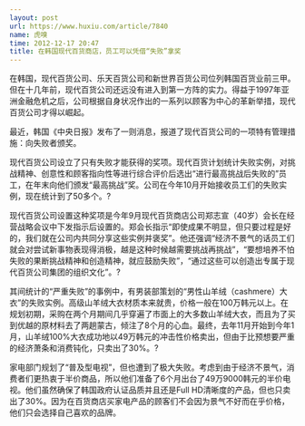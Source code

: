 ```yaml
---
layout: post
url: https://www.huxiu.com/article/7840
name: 虎嗅
time: 2012-12-17 20:47
title: 在韩国现代百货商店，员工可以凭借“失败”拿奖
---
```

在韩国，现代百货公司、乐天百货公司和新世界百货公司位列韩国百货业前三甲。但在十几年前，现代百货公司还远没有进入到第一方阵的实力。得益于1997年亚洲金融危机之后，公司根据自身状况作出的一系列以顾客为中心的革新举措，现代百货公司才得以崛起。

最近，韩国《中央日报》发布了一则消息，报道了现代百货公司的一项特有管理措施：向失败者颁奖。

现代百货公司设立了只有失败才能获得的奖项。现代百货计划统计失败实例，对挑战精神、创意性和顾客指向性等进行综合评价后选出“进行最高挑战后失败的”员工，在年末向他们颁发“最高挑战”奖。公司在今年10月开始接收员工们的失败实例，现在统计到了50多个。?

现代百货公司设置这种奖项是今年9月现代百货商店公司郑志宣（40岁）会长在经营战略会议中下发指示后设置的。郑会长指示“即使成果不明显，但只要过程是好的，我们就在公司内共同分享这些实例并褒奖”。他还强调“经济不景气的话员工们就会对尝试新事物表现得消极，越是这种时候越需要挑战再挑战”，“要想培养不怕失败的果断挑战精神和创造精神，就应鼓励失败”，“通过这些可以创造出专属于现代百货公司集团的组织文化”。?

其间统计的“严重失败”的事例中，有男装部策划的“男性山羊绒（cashmere）大衣”的失败实例。高级山羊绒大衣材质本来就贵，价格一般在100万韩元以上。在规划初期，采购在两个月期间几乎穿遍了市面上的大多数山羊绒大衣，而且为了买到优越的原材料去了两趟蒙古，倾注了8个月的心血。最终，去年11月开始到今年1月，山羊绒100%大衣成功地以49万韩元的冲击性价格卖出，但由于比预想要严重的经济萧条和消费钝化，只卖出了30%。?

家电部门规划了“普及型电视”，但也遭到了极大失败。考虑到由于经济不景气，消费者们更热衷于半价商品，所以他们准备了6个月出台了49万9000韩元的半价电视。他们虽然确保了韩国政府认证品质并且还是Full HD清晰度的产品，但也只卖出了30%。因为在百货商店买家电产品的顾客们不会因为景气不好而在乎价格，他们只会选择自己喜欢的品牌。

